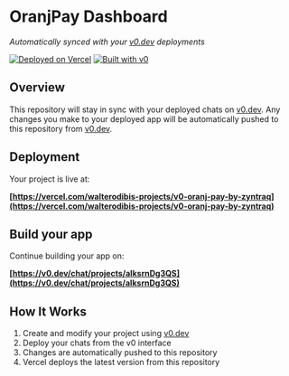 # OranjPay Dashboard

*Automatically synced with your [v0.dev](https://v0.dev) deployments*

[![Deployed on Vercel](https://img.shields.io/badge/Deployed%20on-Vercel-black?style=for-the-badge&logo=vercel)](https://vercel.com/walterodibis-projects/v0-oranj-pay-by-zyntraq)
[![Built with v0](https://img.shields.io/badge/Built%20with-v0.dev-black?style=for-the-badge)](https://v0.dev/chat/projects/aIksrnDg3QS)

## Overview

This repository will stay in sync with your deployed chats on [v0.dev](https://v0.dev).
Any changes you make to your deployed app will be automatically pushed to this repository from [v0.dev](https://v0.dev).

## Deployment

Your project is live at:

**[https://vercel.com/walterodibis-projects/v0-oranj-pay-by-zyntraq](https://vercel.com/walterodibis-projects/v0-oranj-pay-by-zyntraq)**

## Build your app

Continue building your app on:

**[https://v0.dev/chat/projects/aIksrnDg3QS](https://v0.dev/chat/projects/aIksrnDg3QS)**

## How It Works

1. Create and modify your project using [v0.dev](https://v0.dev)
2. Deploy your chats from the v0 interface
3. Changes are automatically pushed to this repository
4. Vercel deploys the latest version from this repository
